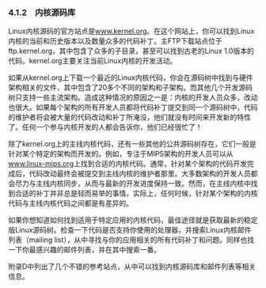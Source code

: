 ### 4.1.2　内核源码库

Linux内核源码的官方站点是<a class="my_markdown" href="['http://www.kernel.org']">www.kernel.org</a>。在这个网站上，你可以找到Linux内核的当前和历史版本以及数量众多的代码补丁。主FTP下载站点位于ftp.kernel.org，其中包含了众多的子目录，甚至可以找到古老的Linux 1.0版本的代码。kernel.org主要关注当前Linux内核的开发活动。

如果从kernel.org上下载一个最近的Linux内核代码，你会在源码树中找到与硬件架构相关的文件，其中包含了20多个不同的架构和子架构。而其他几个开发源码树只支持一些主流架构。造成这种情况的原因之一是：内核的开发人员众多，改动也很大。如果每个架构的所有开发人员都将代码补丁提交到同一个源码树中，代码的维护者将会被大量的代码改动和补丁所淹没，他们就没有时间来开发新的特性了。任何一个参与内核开发的人都会告诉你，他们已经很忙了！

除了kernel.org上的主线内核代码，还有一些其他的公共源码树存在，它们一般是针对某个特定的架构而开发的。例如，专注于MIPS架构的开发人员可以从<a class="my_markdown" href="['http://www.linux-mips.org']">www.linux-mips.org</a>上找到合适的内核代码。通常，针对某个架构的代码开发完成后，代码改动最终会被提交到主线内核的维护者那里。大多数架构的开发人员都会尽力与主线内核同步，从而与最新的开发进度保持一致。然而，在主线内核中找到合适的补丁并非总是轻而易举的事情。实际上，任何时候，针对某个架构的内核代码与主线内核代码之间都是有差异的。

如果你想知道如何找到适用于特定应用的内核代码，最佳途径就是获取最新的稳定版Linux源码树。检查一下代码是否支持你使用的处理器，并搜索Linux内核邮件列表（mailing list），从中寻找与你的应用相关的所有代码补丁和问题。同样也找一下你最感兴趣的邮件列表，并在其中搜索一番。

附录D中列出了几个不错的参考站点，从中可以找到内核源码库和邮件列表等相关信息。

